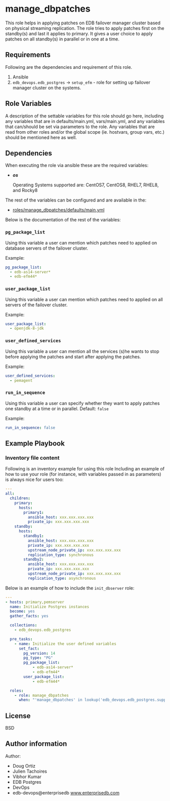 manage_dbpatches
=========

This role helps in applying patches on EDB failover manager cluster based on physical streaming replication. The role tries to apply patches first on the standby(s) and last it applies to primary. It gives a user choice to apply patches on all standby(s) in parallel or in one at a time.


Requirements
------------

Following are the dependencies and requirement of this role.
  1. Ansible
  2. `edb_devops.edb_postgres` -> `setup_efm` - role for setting up failover manager cluster
     on the systems.

Role Variables
--------------

A description of the settable variables for this role should go here, including any variables that are in defaults/main.yml, vars/main.yml, and any variables that can/should be set via parameters to the role. Any variables that are read from other roles and/or the global scope (ie. hostvars, group vars, etc.) should be mentioned here as well.

Dependencies
------------

When executing the role via ansible these are the required variables:

  * ***os***

    Operating Systems supported are: CentOS7, CentOS8, RHEL7, RHEL8, and Rocky8

The rest of the variables can be configured and are available in the:

  * [roles/manage_dbpatches/defaults/main.yml](./defaults/main.yml)

Below is the documentation of the rest of the variables:

### `pg_package_list`

Using this variable a user can mention which patches need to applied on database servers of the failover cluster.

Example:
```yaml
pg_package_list:
  - edb-as14-server*
  - edb-efm44*
```

### `user_package_list`

Using this variable a user can mention which patches need to applied on all servers of the failover cluster.

Example:
```yaml
user_package_list:
  - openjdk-8-jdk
```

### `user_defined_services`

Using this variable a user can mention all the services (s)he wants to stop before applying the patches and start after applying the patches.

Example:
```yaml
user_defined_services:
  - pemagent
```

### `run_in_sequence`

Using this variable a user can specify whether they want to apply patches one standby at a time or in parallel.
Default: `false`

Example:
```yaml
run_in_sequence: false
```


Example Playbook
----------------

### Inventory file content

Following is an inventory example for using this role
Including an example of how to use your role (for instance, with variables passed in as parameters) is always nice for users too:
```yaml
---
all:
  children:
    primary:
      hosts:
        primary1:
          ansible_host: xxx.xxx.xxx.xxx
          private_ip: xxx.xxx.xxx.xxx
    standby:
      hosts:
        standby1:
          ansible_host: xxx.xxx.xxx.xxx
          private_ip: xxx.xxx.xxx.xxx
          upstream_node_private_ip: xxx.xxx.xxx.xxx
          replication_type: synchronous
        standby2:
          ansible_host: xxx.xxx.xxx.xxx
          private_ip: xxx.xxx.xxx.xxx
          upstream_node_private_ip: xxx.xxx.xxx.xxx
          replication_type: asynchronous
```

Below is an example of how to include the `init_dbserver` role:

```yaml
---
- hosts: primary,pemserver
  name: Initialize Postgres instances
  become: yes
  gather_facts: yes

  collections:
    - edb_devops.edb_postgres

  pre_tasks:
    - name: Initialize the user defined variables
      set_fact:
        pg_version: 14
        pg_type: "PG"
        pg_package_list:
            - edb-as14-server*
            - edb-efm44*
        user_package_list:
            - edb-efm44*

  roles:
    - role: manage_dbpatches
      when: "'manage_dbpatches' in lookup('edb_devops.edb_postgres.supported_roles', wantlist=True)"
```
License
-------

BSD

## Author information

Author:

  * Doug Ortiz
  * Julien Tachoires
  * Vibhor Kumar
  * EDB Postgres
  * DevOps
  * edb-devops@enterprisedb www.enterprisedb.com
